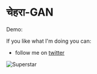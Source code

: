 # चेहरा-GAN

Demo:

If you like what I'm doing you can:

- follow me on [twitter](https://twitter.com/Vijish68859437)



![Superstar](https://github.com/vijishmadhavan/Chehara-GAN/blob/master/compare/ami-side.jpg)
